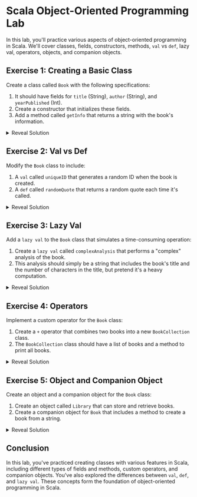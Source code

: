 # Scala Object-Oriented Programming Lab

In this lab, you'll practice various aspects of object-oriented programming in Scala. We'll cover classes, fields, constructors, methods, `val` vs `def`, lazy val, operators, objects, and companion objects.

## Exercise 1: Creating a Basic Class

Create a class called `Book` with the following specifications:

1. It should have fields for `title` (String), `author` (String), and `yearPublished` (Int).
2. Create a constructor that initializes these fields.
3. Add a method called `getInfo` that returns a string with the book's information.

<details>
<summary>Reveal Solution</summary>

```scala
class Book(val title: String, val author: String, val yearPublished: Int) {
  def getInfo: String = s"$title by $author ($yearPublished)"
}

// Usage
val myBook = new Book("1984", "George Orwell", 1949)
println(myBook.getInfo)  // Output: 1984 by George Orwell (1949)
```
</details>

## Exercise 2: Val vs Def

Modify the `Book` class to include:

1. A `val` called `uniqueID` that generates a random ID when the book is created.
2. A `def` called `randomQuote` that returns a random quote each time it's called.

<details>
<summary>Reveal Solution</summary>

```scala
import scala.util.Random

class Book(val title: String, val author: String, val yearPublished: Int) {
  val uniqueID: String = Random.alphanumeric.take(8).mkString
  def randomQuote: String = {
    val quotes = List(
      "To be or not to be",
      "All that glitters is not gold",
      "The only way to do great work is to love what you do"
    )
    quotes(Random.nextInt(quotes.length))
  }
  
  def getInfo: String = s"$title by $author ($yearPublished)"
}

// Usage
val myBook = new Book("1984", "George Orwell", 1949)
println(myBook.uniqueID)  // Output: A random 8-character string
println(myBook.randomQuote)  // Output: A random quote
println(myBook.randomQuote)  // Output: Possibly a different random quote
```
</details>

## Exercise 3: Lazy Val

Add a `lazy val` to the `Book` class that simulates a time-consuming operation:

1. Create a `lazy val` called `complexAnalysis` that performs a "complex" analysis of the book.
2. This analysis should simply be a string that includes the book's title and the number of characters in the title, but pretend it's a heavy computation.

<details>
<summary>Reveal Solution</summary>

```scala
class Book(val title: String, val author: String, val yearPublished: Int) {
  // ... previous code ...
  
  lazy val complexAnalysis: String = {
    Thread.sleep(2000)  // Simulate a time-consuming operation
    s"Complex analysis of '$title': The title has ${title.length} characters."
  }
}

// Usage
val myBook = new Book("1984", "George Orwell", 1949)
println("Book created, but analysis not yet performed.")
println(myBook.complexAnalysis)  // This will take about 2 seconds to execute
println(myBook.complexAnalysis)  // This will return immediately
```
</details>

## Exercise 4: Operators

Implement a custom operator for the `Book` class:

1. Create a `+` operator that combines two books into a new `BookCollection` class.
2. The `BookCollection` class should have a list of books and a method to print all books.

<details>
<summary>Reveal Solution</summary>

```scala
class Book(val title: String, val author: String, val yearPublished: Int) {
  // ... previous code ...
  
  def +(other: Book): BookCollection = new BookCollection(List(this, other))
}

class BookCollection(val books: List[Book]) {
  def printBooks(): Unit = {
    books.foreach(book => println(book.getInfo))
  }
}

// Usage
val book1 = new Book("1984", "George Orwell", 1949)
val book2 = new Book("To Kill a Mockingbird", "Harper Lee", 1960)
val collection = book1 + book2
collection.printBooks()
```
</details>

## Exercise 5: Object and Companion Object

Create an object and a companion object for the `Book` class:

1. Create an object called `Library` that can store and retrieve books.
2. Create a companion object for `Book` that includes a method to create a book from a string.

<details>
<summary>Reveal Solution</summary>

```scala
object Library {
  private var books: List[Book] = List()
  
  def addBook(book: Book): Unit = {
    books = book :: books
  }
  
  def findBookByTitle(title: String): Option[Book] = {
    books.find(_.title == title)
  }
}

class Book(val title: String, val author: String, val yearPublished: Int) {
  // ... previous code ...
}

object Book {
  def apply(info: String): Book = {
    val parts = info.split(",")
    new Book(parts(0).trim, parts(1).trim, parts(2).trim.toInt)
  }
}

// Usage
val book1 = Book("The Great Gatsby, F. Scott Fitzgerald, 1925")
Library.addBook(book1)
Library.findBookByTitle("The Great Gatsby").foreach(book => println(book.getInfo))
```
</details>

## Conclusion

In this lab, you've practiced creating classes with various features in Scala, including different types of fields and methods, custom operators, and companion objects. You've also explored the differences between `val`, `def`, and `lazy val`. These concepts form the foundation of object-oriented programming in Scala.
